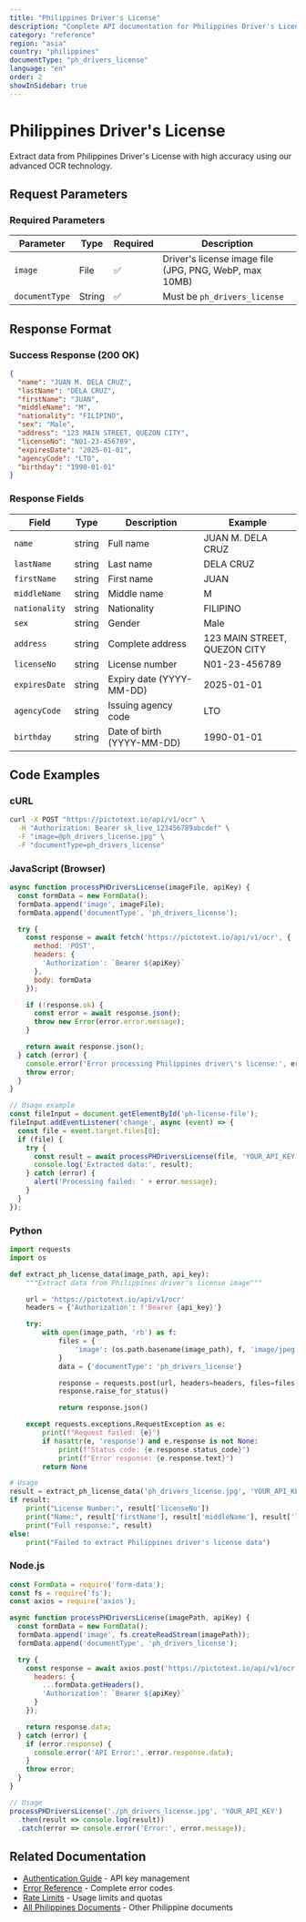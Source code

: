 ```yaml
---
title: "Philippines Driver's License"
description: "Complete API documentation for Philippines Driver's License OCR with examples and field reference"
category: "reference"
region: "asia"
country: "philippines"
documentType: "ph_drivers_license"
language: "en"
order: 2
showInSidebar: true
---
```


# Philippines Driver's License

Extract data from Philippines Driver's License with high accuracy using our advanced OCR technology.

## Request Parameters

### Required Parameters

| Parameter | Type | Required | Description |
|-----------|------|----------|-------------|
| `image` | File | ✅ | Driver's license image file (JPG, PNG, WebP, max 10MB) |
| `documentType` | String | ✅ | Must be `ph_drivers_license` |


## Response Format

### Success Response (200 OK)

```json
{
  "name": "JUAN M. DELA CRUZ",
  "lastName": "DELA CRUZ",
  "firstName": "JUAN",
  "middleName": "M",
  "nationality": "FILIPINO",
  "sex": "Male",
  "address": "123 MAIN STREET, QUEZON CITY",
  "licenseNo": "N01-23-456789",
  "expiresDate": "2025-01-01",
  "agencyCode": "LTO",
  "birthday": "1990-01-01"
}
```

### Response Fields

| Field | Type | Description | Example |
|-------|------|-------------|---------|
| `name` | string | Full name | JUAN M. DELA CRUZ |
| `lastName` | string | Last name | DELA CRUZ |
| `firstName` | string | First name | JUAN |
| `middleName` | string | Middle name | M |
| `nationality` | string | Nationality | FILIPINO |
| `sex` | string | Gender | Male |
| `address` | string | Complete address | 123 MAIN STREET, QUEZON CITY |
| `licenseNo` | string | License number | N01-23-456789 |
| `expiresDate` | string | Expiry date (YYYY-MM-DD) | 2025-01-01 |
| `agencyCode` | string | Issuing agency code | LTO |
| `birthday` | string | Date of birth (YYYY-MM-DD) | 1990-01-01 |

## Code Examples

### cURL

```bash
curl -X POST "https://pictotext.io/api/v1/ocr" \
  -H "Authorization: Bearer sk_live_123456789abcdef" \
  -F "image=@ph_drivers_license.jpg" \
  -F "documentType=ph_drivers_license"
```

### JavaScript (Browser)

```javascript
async function processPHDriversLicense(imageFile, apiKey) {
  const formData = new FormData();
  formData.append('image', imageFile);
  formData.append('documentType', 'ph_drivers_license');

  try {
    const response = await fetch('https://pictotext.io/api/v1/ocr', {
      method: 'POST',
      headers: {
        'Authorization': `Bearer ${apiKey}`
      },
      body: formData
    });

    if (!response.ok) {
      const error = await response.json();
      throw new Error(error.error.message);
    }

    return await response.json();
  } catch (error) {
    console.error('Error processing Philippines driver\'s license:', error);
    throw error;
  }
}

// Usage example
const fileInput = document.getElementById('ph-license-file');
fileInput.addEventListener('change', async (event) => {
  const file = event.target.files[0];
  if (file) {
    try {
      const result = await processPHDriversLicense(file, 'YOUR_API_KEY');
      console.log('Extracted data:', result);
    } catch (error) {
      alert('Processing failed: ' + error.message);
    }
  }
});
```

### Python

```python
import requests
import os

def extract_ph_license_data(image_path, api_key):
    """Extract data from Philippines driver's license image"""

    url = 'https://pictotext.io/api/v1/ocr'
    headers = {'Authorization': f'Bearer {api_key}'}

    try:
        with open(image_path, 'rb') as f:
            files = {
                'image': (os.path.basename(image_path), f, 'image/jpeg')
            }
            data = {'documentType': 'ph_drivers_license'}

            response = requests.post(url, headers=headers, files=files, data=data, timeout=30)
            response.raise_for_status()

            return response.json()

    except requests.exceptions.RequestException as e:
        print(f"Request failed: {e}")
        if hasattr(e, 'response') and e.response is not None:
            print(f"Status code: {e.response.status_code}")
            print(f"Error response: {e.response.text}")
        return None

# Usage
result = extract_ph_license_data('ph_drivers_license.jpg', 'YOUR_API_KEY')
if result:
    print("License Number:", result['licenseNo'])
    print("Name:", result['firstName'], result['middleName'], result['lastName'])
    print("Full response:", result)
else:
    print("Failed to extract Philippines driver's license data")
```

### Node.js

```javascript
const FormData = require('form-data');
const fs = require('fs');
const axios = require('axios');

async function processPHDriversLicense(imagePath, apiKey) {
  const formData = new FormData();
  formData.append('image', fs.createReadStream(imagePath));
  formData.append('documentType', 'ph_drivers_license');

  try {
    const response = await axios.post('https://pictotext.io/api/v1/ocr', formData, {
      headers: {
        ...formData.getHeaders(),
        'Authorization': `Bearer ${apiKey}`
      }
    });

    return response.data;
  } catch (error) {
    if (error.response) {
      console.error('API Error:', error.response.data);
    }
    throw error;
  }
}

// Usage
processPHDriversLicense('./ph_drivers_license.jpg', 'YOUR_API_KEY')
  .then(result => console.log(result))
  .catch(error => console.error('Error:', error.message));
```

## Related Documentation

- [Authentication Guide](../../../authentication.md) - API key management
- [Error Reference](../../../errors.md) - Complete error codes
- [Rate Limits](../../../limits.md) - Usage limits and quotas
- [All Philippines Documents](../../../supported-documents.md#asia) - Other Philippine documents
